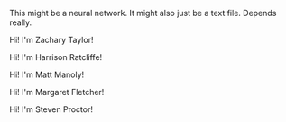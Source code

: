 This might be a neural network. It might also just be a text file. Depends really.

Hi! I'm Zachary Taylor!

Hi! I'm Harrison Ratcliffe!

Hi! I'm Matt Manoly!

Hi! I'm Margaret Fletcher!

Hi! I'm Steven Proctor!

